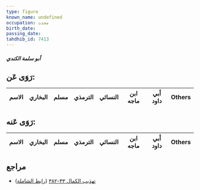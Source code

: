 ```yaml
---
type: figure
known_name: undefined
occupation: محدث
birth_date:
passing_date:
tahdhib_id: 7413
---
```

##### أبو سلمة الكندي

## رَوَى عَن:
| الاسم | البخاري | مسلم | الترمذي | النسائي | ابن ماجه | أبي داود | Others |
| ----- | ------- | ---- | ------- | ------- | -------- | -------- | ------ |
## رَوَى عَنه:
| الاسم | البخاري | مسلم | الترمذي | النسائي | ابن ماجه | أبي داود | Others |
| ----- | ------- | ---- | ------- | ------- | -------- | -------- | ------ |
## مراجع
- [تهذيب الكمال ٣٣-٣٨٢](obsidian://open?vault=Tahdhib-al-Kamal&file=Figures/٧٤١٣-أبو%20سلمة%20الكندي) ([رابط الشاملة](https://shamela.ws/book/3722/18053))
